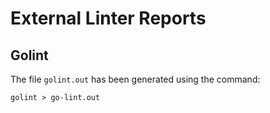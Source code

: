 # External Linter Reports

## Golint

The file `golint.out` has been generated using the command:
```
golint > go-lint.out
```
